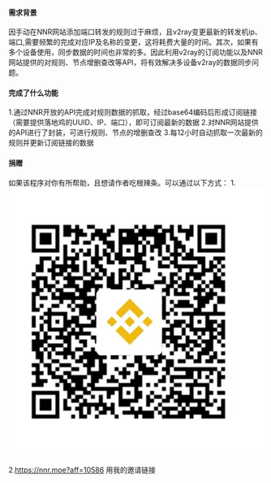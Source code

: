 #### 需求背景
因手动在NNR网站添加端口转发的规则过于麻烦，且v2ray变更最新的转发机ip、端口,需要频繁的完成对应IP及名称的变更，这将耗费大量的时间。其次，如果有多个设备使用，同步数据的时间也非常的多。因此利用v2ray的订阅功能以及NNR网站提供的对规则、节点增删查改等API，将有效解决多设备v2ray的数据同步问题。
#### 完成了什么功能
1.通过NNR开放的API完成对规则数据的抓取，经过base64编码后形成订阅链接（需要提供落地鸡的UUID、IP、端口），即可订阅最新的数据
2.对NNR网站提供的API进行了封装，可进行规则、节点的增删查改
3.每12小时自动抓取一次最新的规则并更新订阅链接的数据
#### 捐赠
如果该程序对你有所帮助，且想请作者吃根辣条。可以通过以下方式：
1.
![alt text](7e7ea71be2bcddbfb962eadbbddb810.jpg)

2.https://nnr.moe?aff=10586 用我的邀请链接